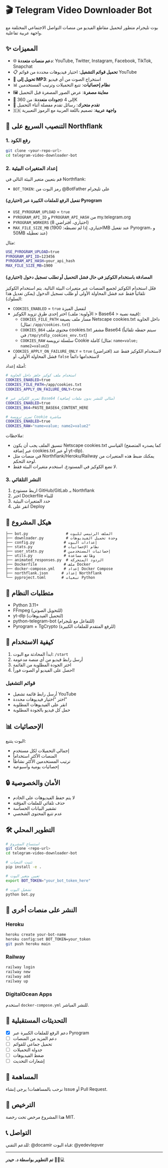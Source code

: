 # 🎬 Telegram Video Downloader Bot

بوت تليجرام متطور لتحميل مقاطع الفيديو من منصات التواصل الاجتماعي المختلفة مع واجهة عربية تفاعلية.

## ✨ المميزات

- 🌐 **دعم منصات متعددة**: YouTube, Twitter, Instagram, Facebook, TikTok, Snapchat
- 📋 **تحميل قوائم التشغيل**: اختيار فيديوهات محددة من قوائم YouTube
- 🎵 **تحويل إلى MP3**: استخراج الصوت من أي فيديو
- 📊 **نظام إحصائيات**: تتبع التحميلات وترتيب المستخدمين
- 🖼️ **معاينة مصغرة**: عرض الصور المصغرة قبل التحميل
- 🎯 **جودات متعددة**: من 360p إلى 4K
- 🔄 **تقدم متحرك**: رسائل تقدم مفصلة أثناء التحميل
- 🇸🇦 **واجهة عربية**: تصميم باللغة العربية مع الرموز التعبيرية

## 🚀 التنصيب السريع على Northflank

### 1. رفع الكود
```bash
git clone <your-repo-url>
cd telegram-video-downloader-bot
```

### 2. إعداد المتغيرات البيئية
قم بتعيين متغير البيئة التالي في Northflank:
- `BOT_TOKEN`: رمز البوت من @BotFather على تليجرام

#### (اختياري) تفعيل الرفع للملفات الكبيرة عبر Pyrogram
- `USE_PYROGRAM_UPLOAD` = `true`
- `PYROGRAM_API_ID` و `PYROGRAM_API_HASH` من my.telegram.org
- `PYROGRAM_WORKERS` (اختياري، افتراضي 8)
- `MAX_FILE_SIZE_MB` (اختياري، إذا لم تضبطه: 1900MB عند تفعيل Pyrogram، و 50MB عند تعطيله)

مثال:
```bash
USE_PYROGRAM_UPLOAD=true
PYROGRAM_API_ID=123456
PYROGRAM_API_HASH=your_api_hash
MAX_FILE_SIZE_MB=1900
```

#### (اختياري) المصادقة باستخدام الكوكيز في حال فشل التحميل أو تطلب تسجيل دخول
فعّل استخدام الكوكيز لجميع المنصات عبر متغيرات البيئة التالية. يتم استخدام الكوكيز تلقائياً فقط عند فشل المحاولة الأولى أو طلب تسجيل الدخول (يمكن تعديل هذا السلوك):

- `COOKIES_ENABLED` = `true` لتفعيل الميزة
- اختر إحدى طرق تزويد الكوكيز (الأولوية: ملف > Base64 > قيمة نصية):
  - `COOKIES_FILE_PATH` مسار ملف بصيغة Netscape cookies.txt داخل الحاوية (مثال: `/app/cookies.txt`)
  - `COOKIES_B64` محتوى ملف cookies.txt مشفر Base64 (سيتم حفظه تلقائياً في `/tmp/ytdlp_cookies_env.txt`)
  - `COOKIES_RAW` سلسلة ترويسة Cookie كاملة (مثال: `name=value; name2=value2`)
- `COOKIES_APPLY_ON_FAILURE_ONLY` = `true` (افتراضي) لاستخدام الكوكيز فقط عند فشل المحاولة الأولى، أو `false` لاستخدامها دائماً

أمثلة إعداد:

```bash
# استخدام ملف كوكيز جاهز داخل الحاوية
COOKIES_ENABLED=true
COOKIES_FILE_PATH=/app/cookies.txt
COOKIES_APPLY_ON_FAILURE_ONLY=true
```

```bash
# تمرير الكوكيز عبر Base64 (مثالي للنشر بدون ملفات إضافية)
COOKIES_ENABLED=true
COOKIES_B64=PASTE_BASE64_CONTENT_HERE
```

```bash
# تمرير ترويسة Cookie مباشرة
COOKIES_ENABLED=true
COOKIES_RAW="name=value; name2=value2"
```

ملاحظات:
- تنسيق الملف يجب أن يكون Netscape cookies.txt القياسي (كما يصدره المتصفح عبر إضافة cookies.txt أو عبر yt-dlp).
- في منصات مثل Northflank/Heroku/Railway يمكنك ضبط هذه المتغيرات من لوحة التحكم.
- لا تضع الكوكيز في المستودع. استخدم متغيرات البيئة فقط.

### 3. النشر التلقائي
1. اربط مستودع GitHub/GitLab بـ Northflank
2. اختر Dockerfile للبناء
3. حدد المتغيرات البيئية
4. انقر على Deploy

## 📁 هيكل المشروع

```
├── bot.py                 # الملف الرئيسي للبوت
├── downloader.py          # وحدة تحميل الفيديوهات
├── config.py             # إعدادات البوت
├── stats.py              # نظام الإحصائيات
├── user_stats.py         # إحصائيات المستخدمين
├── utils.py              # وظائف مساعدة
├── animated_responses.py  # الردود المتحركة
├── Dockerfile            # ملف Docker
├── docker-compose.yml    # إعداد Docker Compose
├── northflank.json      # إعداد Northflank
└── pyproject.toml       # تبعيات Python
```

## 🔧 متطلبات النظام

- Python 3.11+
- FFmpeg (للتحويل الصوتي)
- yt-dlp (لتحميل الفيديوهات)
- python-telegram-bot (للتفاعل مع تليجرام)
- Pyrogram + TgCrypto (للرفع المتقدم للملفات الكبيرة)

## 🌟 كيفية الاستخدام

1. ابدأ المحادثة مع البوت: `/start`
2. أرسل رابط فيديو من أي منصة مدعومة
3. اختر الجودة المطلوبة من القائمة
4. احصل على الفيديو أو الصوت فوراً!

### قوائم التشغيل
- أرسل رابط قائمة تشغيل YouTube
- اختر "اختيار فيديوهات محددة"
- انقر على الفيديوهات المطلوبة
- حمل كل فيديو بالجودة المطلوبة

## 📊 الإحصائيات

البوت يتتبع:
- إجمالي التحميلات لكل مستخدم
- المنصات الأكثر استخداماً
- ترتيب المستخدمين الأكثر نشاطاً
- إحصائيات يومية وأسبوعية

## 🔒 الأمان والخصوصية

- لا يتم حفظ الفيديوهات على الخادم
- حذف تلقائي للملفات المؤقتة
- تشفير البيانات الحساسة
- عدم تتبع المحتوى الشخصي

## 🛠️ التطوير المحلي

```bash
# استنساخ المشروع
git clone <repo-url>
cd telegram-video-downloader-bot

# تثبيت التبعيات
pip install -e .

# تعيين متغير البوت
export BOT_TOKEN="your_bot_token_here"

# تشغيل البوت
python bot.py
```

## 🚀 النشر على منصات أخرى

### Heroku
```bash
heroku create your-bot-name
heroku config:set BOT_TOKEN=your_token
git push heroku main
```

### Railway
```bash
railway login
railway new
railway add
railway up
```

### DigitalOcean Apps
استخدم `docker-compose.yml` للنشر المباشر.

## 📝 التحديثات المستقبلية

- [x] دعم الرفع للملفات الكبيرة عبر Pyrogram
- [ ] دعم المزيد من المنصات
- [ ] تحميل جماعي للقوائم
- [ ] جدولة التحميلات
- [ ] ضغط الفيديوهات
- [ ] إشعارات التحديث

## 🤝 المساهمة

نرحب بالمساهمات! يرجى إنشاء Issue أو Pull Request.

## 📄 الترخيص

هذا المشروع مرخص تحت رخصة MIT.

## 📞 التواصل

للدعم التقني: @docamir
قناة البوت: @yedevlepver

---

**تم التطوير بواسطة د. حيدر** 👨‍⚕️💻